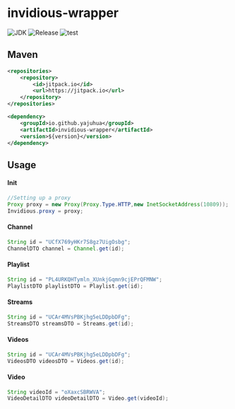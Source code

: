 # invidious-wrapper
<img src="https://img.shields.io/badge/jdk-8-blue.svg" alt="JDK" />
<img src="https://img.shields.io/github/v/release/yajuhua/invidious-wrapper" alt="Release" />
<img src="https://github.com/yajuhua/invidious-wrapper/actions/workflows/test.yml/badge.svg" alt="test" />

## Maven
```xml
<repositories>
    <repository>
        <id>jitpack.io</id>
        <url>https://jitpack.io</url>
    </repository>
</repositories>
```
```xml
<dependency>
    <groupId>io.github.yajuhua</groupId>
    <artifactId>invidious-wrapper</artifactId>
    <version>${version}</version>
</dependency>
```
## Usage
#### Init
```java
//Setting up a proxy
Proxy proxy = new Proxy(Proxy.Type.HTTP,new InetSocketAddress(10809));
Invidious.proxy = proxy;
```
#### Channel
```java
String id = "UCfX769yHKr7S8gz7UigOsbg";
ChannelDTO channel = Channel.get(id);
```
#### Playlist
```java
String id = "PL4URKQHTymln_XUnkjGqmn9cjEPrQFMNW";
PlaylistDTO playlistDTO = Playlist.get(id);
```
#### Streams
```java
String id = "UCAr4MVsPBKjhg5eLDDpbDFg";
StreamsDTO streamsDTO = Streams.get(id);
```
#### Videos
```java
String id = "UCAr4MVsPBKjhg5eLDDpbDFg";
VideosDTO videosDTO = Videos.get(id);
```
#### Video
```java
String videoId = "oXaxcSBRWVA";
VideoDetailDTO videoDetailDTO = Video.get(videoId);
```
